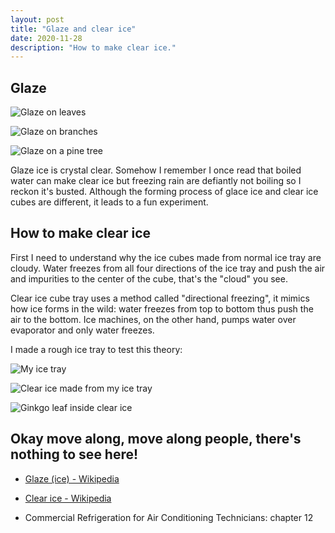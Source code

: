 ```yaml
---
layout: post
title: "Glaze and clear ice"
date: 2020-11-28
description: "How to make clear ice."
---
```


## Glaze

![Glaze on leaves](https://upload.wikimedia.org/wikipedia/commons/0/03/Glaze_on_leaves.jpg)

![Glaze on branches](https://upload.wikimedia.org/wikipedia/commons/2/29/Glaze_on_branches.jpg)

![Glaze on a pine tree](https://upload.wikimedia.org/wikipedia/commons/3/3a/Glaze_on_a_pine_tree.jpg)

Glaze ice is crystal clear. Somehow I remember I once read that boiled water can make clear ice but freezing rain are defiantly not boiling so I reckon it's busted. Although the forming process of glace ice and clear ice cubes are different, it leads to a fun experiment.

## How to make clear ice

First I need to understand why the ice cubes made from normal ice tray are cloudy. Water freezes from all four directions of the ice tray and push the air and impurities to the center of the cube, that's the "cloud" you see.

Clear ice cube tray uses a method called "directional freezing", it mimics how ice forms in  the wild: water freezes from top to bottom thus push the air to the bottom. Ice machines, on the other hand, pumps water over evaporator and only water freezes.

I made a rough ice tray to test this theory:

![My ice tray](https://upload.wikimedia.org/wikipedia/commons/7/76/Homemade_clear_ice_tray.jpg)

![Clear ice made from my ice tray](https://upload.wikimedia.org/wikipedia/commons/7/7f/Clear_ice.jpg)

![Ginkgo leaf inside clear ice](https://upload.wikimedia.org/wikipedia/commons/5/53/Clear_ice_with_ginkgo_leave.jpg)

## Okay move along, move along people, there's nothing to see here!

- [Glaze (ice) - Wikipedia](https://en.wikipedia.org/wiki/Glaze_(ice))

- [Clear ice - Wikipedia](https://en.wikipedia.org/wiki/Clear_ice)

- Commercial Refrigeration for Air Conditioning Technicians: chapter 12
